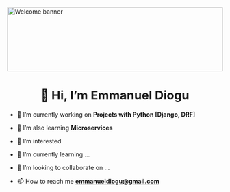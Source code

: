 
<img src="https://images.unsplash.com/photo-1564711165898-67fe8327b433?ixlib=rb-4.0.3&ixid=MnwxMjA3fDB8MHxwaG90by1wYWdlfHx8fGVufDB8fHx8&auto=format&fit=crop&w=872&q=80_)" alt="Welcome banner" style="height: 150px; width:100%; object-fit:cover"/>
<h1 align="center">👋 Hi, I’m Emmanuel Diogu</h1>

- 💞️ I’m currently working on **Projects with Python [Django, DRF]**

- 🌱 I’m also learning **Microservices**

- 👀 I’m interested 

- 🌱 I’m currently learning ...

- 💞️ I’m looking to collaborate on ...

- 📫 How to reach me **emmanueldiogu@gmail.com**

<!---
emmanueldiogu/emmanueldiogu is a ✨ special ✨ repository because its `README.md` (this file) appears on your GitHub profile.
You can click the Preview link to take a look at your changes.
--->
